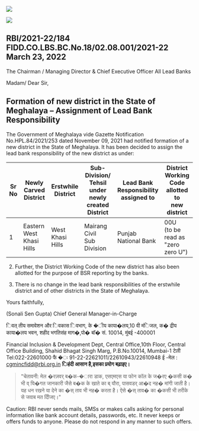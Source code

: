 ![](_page_0_Picture_0.jpeg)

![](_page_0_Picture_2.jpeg)

## RBI/2021-22/184 FIDD.CO.LBS.BC.No.18/02.08.001/2021-22 March 23, 2022

The Chairman / Managing Director & Chief Executive Officer All Lead Banks

Madam/ Dear Sir,

## **Formation of new district in the State of Meghalaya – Assignment of Lead Bank Responsibility**

The Government of Meghalaya vide Gazette Notification No.HPL.84/2021/253 dated November 09, 2021 had notified formation of a new district in the State of Meghalaya. It has been decided to assign the lead bank responsibility of the new district as under:

| Sr<br>No | Newly Carved<br>District    | Erstwhile<br>District  | Sub-Division/<br>Tehsil<br>under newly created<br>District | Lead Bank<br>Responsibility<br>assigned to | District Working<br>Code allotted to<br>new district |
|----------|-----------------------------|------------------------|------------------------------------------------------------|--------------------------------------------|------------------------------------------------------|
| 1        | Eastern West<br>Khasi Hills | West<br>Khasi<br>Hills | Mairang<br>Civil<br>Sub<br>Division                        | Punjab<br>National Bank                    | 00U<br>(to be read as<br>"zero zero U")              |

2. Further, the District Working Code of the new district has also been allotted for the purpose of BSR reporting by the banks.

3. There is no change in the lead bank responsibilities of the erstwhile district and of other districts in the State of Meghalaya.

Yours faithfully,

(Sonali Sen Gupta) Chief General Manager-in-Charge

िवत् तीय समावेशन और िवकास िवभाग, के �ीय काया�लय,10 वी मंिजल, क� द्रीय काया�लय भवन, शहीद भगतिसंह माग�,पो� बॉ� सं. 10014, मुंबई -400001

Financial Inclusion & Development Dept, Central Office,10th Floor, Central Office Building, Shahid Bhagat Singh Marg, P.B.No.10014, Mumbai-1 टेली Tel:022-22601000 फै �ः 91-22-22621011/22610943/22610948 ई -मेल : [cgmincfidd@rbi.org.in](mailto:cgmincfidd@rbi.org.in) **िहंदी आसान है,इसका प्रयोग बढ़ाइए।**

> "चेतावनी: मेल �रज़वर् ब�क-�ारा डाक, एसएमएस या फोन कॉल के ज�रए �कसी क� भी व् यि�गत जानकारी जैसे ब�क के खाते का ब् यौरा, पासवडर् आ�द नह� मांगी जाती है। यह धन रखने या देने का �स् ताव भी नह� करता है। ऐसे �स् ताव� का �कसी भी तरीके से जवाब मत दीिजए।"

Caution: RBI never sends mails, SMSs or makes calls asking for personal information like bank account details, passwords, etc. It never keeps or offers funds to anyone. Please do not respond in any manner to such offers.
